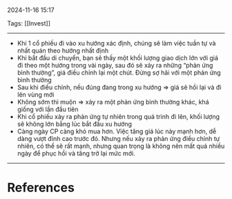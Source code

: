 2024-11-16 15:17

Tags: [[Invest]]

---

- Khi 1 cổ phiếu đi vào xu hướng xác định, chúng sẽ làm việc tuần tự và nhất quán theo hướng nhất định
- Khi bắt đầu di chuyển, bạn sẽ thấy một khối lượng giao dịch lớn với giá đi theo một hướng trong vài ngày, sau đó sẽ xảy ra những “phản ứng bình thường”, giá điều chỉnh lại một chút. Đừng sợ hãi với một phản ứng bình thường
- Sau khi điều chỉnh, nếu đúng đang trong xu hướng ⇒ giá sẽ hồi lại và đi lên vùng mới
- Không sớm thì muộn ⇒ xảy ra một phản ứng bình thường khác, khá giống với lần đầu tiên
- Khi cổ phiếu xảy ra phản ứng tự nhiên trong quá trình đi lên, khối lượng sẽ không lớn bằng lúc bắt đầu xu hướng
- Càng ngày CP càng khó mua hơn. Việc tăng giá lúc này mạnh hơn, dễ dàng vượt đỉnh cao trước đó. Nhưng nếu xảy ra phản ứng điều chỉnh tự nhiên, có thể sẽ rất mạnh, nhưng quan trọng là không nên mất quá nhiều ngày để phục hồi và tăng trở lại mức mới.

---
# References